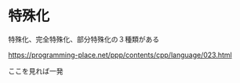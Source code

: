 # 特殊化

特殊化、完全特殊化、部分特殊化の３種類がある



https://programming-place.net/ppp/contents/cpp/language/023.html



ここを見れば一発
